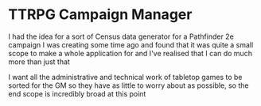 # TTRPG Campaign Manager

I had the idea for a sort of Census data generator for a Pathfinder 2e campaign I was creating some time ago and found that it was quite a small scope to make a whole application for and I've realised that I can do much more than just that

I want all the administrative and technical work of tabletop games to be sorted for the GM so they have as little to worry about as possible, so the end scope is incredibly broad at this point
